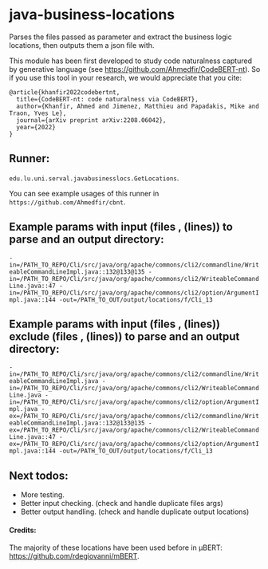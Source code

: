 # java-business-locations

Parses the files passed as parameter and extract the business logic locations, then outputs them a json file with.

This module has been first developed to study code naturalness captured by generative language (see https://github.com/Ahmedfir/CodeBERT-nt).
So if you use this tool in your research, we would appreciate that you cite:

    @article{khanfir2022codebertnt,
      title={CodeBERT-nt: code naturalness via CodeBERT},
      author={Khanfir, Ahmed and Jimenez, Matthieu and Papadakis, Mike and Traon, Yves Le},
      journal={arXiv preprint arXiv:2208.06042},
      year={2022}
    }


## Runner:

`edu.lu.uni.serval.javabusinesslocs.GetLocations`.

You can see example usages of this runner in `https://github.com/Ahmedfir/cbnt`.

## Example params with input (files , (lines)) to parse and an output directory:

`
  -in=/PATH_TO_REPO/Cli/src/java/org/apache/commons/cli2/commandline/WriteableCommandLineImpl.java::132@133@135
  -in=/PATH_TO_REPO/Cli/src/java/org/apache/commons/cli2/WriteableCommandLine.java::47
  -in=/PATH_TO_REPO/Cli/src/java/org/apache/commons/cli2/option/ArgumentImpl.java::144
  -out=/PATH_TO_OUT/output/locations/f/Cli_13
`

## Example params with input (files , (lines)) exclude (files , (lines)) to parse and an output directory:

`
  -in=/PATH_TO_REPO/Cli/src/java/org/apache/commons/cli2/commandline/WriteableCommandLineImpl.java
  -in=/PATH_TO_REPO/Cli/src/java/org/apache/commons/cli2/WriteableCommandLine.java
  -in=/PATH_TO_REPO/Cli/src/java/org/apache/commons/cli2/option/ArgumentImpl.java
  -ex=/PATH_TO_REPO/Cli/src/java/org/apache/commons/cli2/commandline/WriteableCommandLineImpl.java::132@133@135
  -ex=/PATH_TO_REPO/Cli/src/java/org/apache/commons/cli2/WriteableCommandLine.java::47
  -ex=/PATH_TO_REPO/Cli/src/java/org/apache/commons/cli2/option/ArgumentImpl.java::144
  -out=/PATH_TO_OUT/output/locations/f/Cli_13
`

## Next todos:

- More testing.
- Better input checking. (check and handle duplicate files args)
- Better output handling. (check and handle duplicate output locations)


#### Credits:
The majority of these locations have been used before in μBERT: https://github.com/rdegiovanni/mBERT.